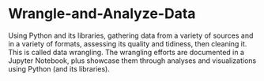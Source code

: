 # Wrangle-and-Analyze-Data
Using Python and its libraries, gathering data from a variety of sources and in a variety of formats, assessing its quality and tidiness, then cleaning it. This is called data wrangling. The wrangling efforts are documented in a Jupyter Notebook, plus showcase them through analyses and visualizations using Python (and its libraries).
